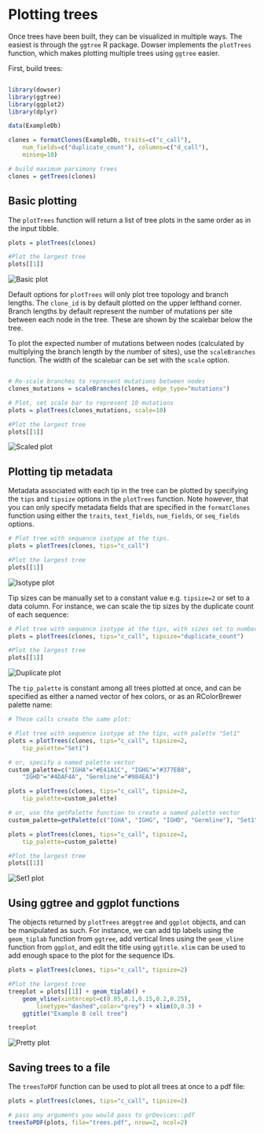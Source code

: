 # Plotting trees

Once trees have been built, they can be visualized in multiple ways. The easiest is through the `ggtree` R package. Dowser implements the `plotTrees` function, which makes plotting multiple trees using `ggtree` easier.

First, build trees:

```r

library(dowser)
library(ggtree)
library(ggplot2)
library(dplyr)

data(ExampleDb)

clones = formatClones(ExampleDb, traits=c("c_call"),
    num_fields=c("duplicate_count"), columns=c("d_call"),
    minseq=10)

# build maximum parsimony trees
clones = getTrees(clones)
```

## Basic plotting

The `plotTrees` function will return a list of tree plots in the same order as in the input tibble.

```r
plots = plotTrees(clones)

#Plot the largest tree
plots[[1]]
```

![Basic plot](figures/Plotting-Vignette-basic.png)

Default options for `plotTrees` will only plot tree topology and branch lengths. The `clone_id` is by default plotted on the upper lefthand corner. Branch lengths by default represent the number of mutations per site between each node in the tree. These are shown by the scalebar below the tree.


To plot the expected number of mutations between nodes (calculated by multiplying the branch length by the number of sites), use the `scaleBranches` function. The width of the scalebar can be set with the `scale` option. 
```r

# Re-scale branches to represent mutations between nodes
clones_mutations = scaleBranches(clones, edge_type="mutations")

# Plot, set scale bar to represent 10 mutations
plots = plotTrees(clones_mutations, scale=10)

#Plot the largest tree
plots[[1]]
```

![Scaled plot](figures/Plotting-Vignette-scaled.png)

## Plotting tip metadata

Metadata associated with each tip in the tree can be plotted by specifying the `tips` and `tipsize` options in the `plotTrees` function. Note however, that you can only specify metadata fields that are specified in the `formatClones` function using either the `traits`, `text_fields`, `num_fields`, or `seq_fields` options.

```r
# Plot tree with sequence isotype at the tips.
plots = plotTrees(clones, tips="c_call")

#Plot the largest tree
plots[[1]]
```

![Isotype plot](figures/Plotting-Vignette-c_call.png)

Tip sizes can be manually set to a constant value e.g. `tipsize=2` or set to a data column. For instance, we can scale the tip sizes by the duplicate count of each sequence:

```r
# Plot tree with sequence isotype at the tips, with sizes set to number of duplicates
plots = plotTrees(clones, tips="c_call", tipsize="duplicate_count")

#Plot the largest tree
plots[[1]]
```
![Duplicate plot](figures/Plotting-Vignette-c_call_duplicate.png)

The `tip_palette` is constant among all trees plotted at once, and can be specified as either a named vector of hex colors, or as an RColorBrewer palette name:

```r
# These calls create the same plot:

# Plot tree with sequence isotype at the tips, with palette "Set1"
plots = plotTrees(clones, tips="c_call", tipsize=2,
    tip_palette="Set1")

# or, specify a named palette vector
custom_palette=c("IGHA"="#E41A1C", "IGHG"="#377EB8",
    "IGHD"="#4DAF4A", "Germline"="#984EA3")

plots = plotTrees(clones, tips="c_call", tipsize=2,
    tip_palette=custom_palette)

# or, use the getPalette function to create a named palette vector
custom_palette=getPalette(c("IGHA", "IGHG", "IGHD", "Germline"), "Set1")

plots = plotTrees(clones, tips="c_call", tipsize=2,
    tip_palette=custom_palette)

#Plot the largest tree
plots[[1]]
```

![Set1 plot](figures/Plotting-Vignette-c_call_set1.png)

## Using ggtree and ggplot functions

The objects returned by `plotTrees` are`ggtree` and `ggplot` objects, and can be manipulated as such. For instance, we can add tip labels using the `geom_tiplab` function from `ggtree`, add vertical lines using the `geom_vline` function from `ggplot`, and edit the title using `ggtitle`. `xlim` can be used to add enough space to the plot for the sequence IDs.

```r
plots = plotTrees(clones, tips="c_call", tipsize=2)

#Plot the largest tree
treeplot = plots[[1]] + geom_tiplab() + 
    geom_vline(xintercept=c(0.05,0.1,0.15,0.2,0.25),
        linetype="dashed",color="grey") + xlim(0,0.3) +
    ggtitle("Example B cell tree")

treeplot
```

![Pretty plot](figures/Plotting-Vignette-ggtree.png)


## Saving trees to a file

The `treesToPDF` function can be used to plot all trees at once to a pdf file:

```r
plots = plotTrees(clones, tips="c_call", tipsize=2)

# pass any arguments you would pass to grDevices::pdf
treesToPDF(plots, file="trees.pdf", nrow=2, ncol=2)
```